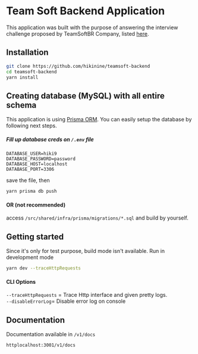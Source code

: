 # Team Soft Backend Application

This application was built with the purpose of answering the interview challenge proposed by TeamSoftBR Company, listed [here](https://github.com/Teamsoftbr/join-backend).

## Installation

```bash
git clone https://github.com/hikinine/teamsoft-backend
cd teamsoft-backend
yarn install
```

## Creating database (MySQL) with all entire schema
This application is using [Prisma ORM](https://prisma.io). You can easily setup the database by following next steps.
##### Fill up database creds on ```/.env``` file

```
DATABASE_USER=hiki9
DATABASE_PASSWORD=password
DATABASE_HOST=localhost
DATABASE_PORT=3306
```
save the file, then
```bash
yarn prisma db push
```
#### OR (not recommended)
access ``/src/shared/infra/prisma/migrations/*.sql`` and build by yourself.

## Getting started

Since it's only for test purpose, build mode isn't available.
Run in development mode
```bash
yarn dev --traceHttpRequests
```
#### CLI Options
``--traceHttpRequests`` = Trace Http interface and given pretty logs.  
``--disableErrorLog``= Disable error log on console 



## Documentation

Documentation available in ``/v1/docs``  
```bash
httplocalhost:3001/v1/docs
```
